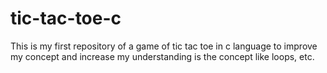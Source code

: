 # tic-tac-toe-c
This is my first repository of a game of tic tac toe in c language to improve my concept and increase my understanding is the concept like  loops, etc.
